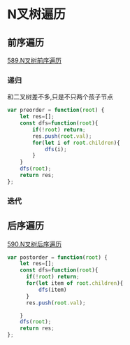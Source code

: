 # N叉树遍历  

## 前序遍历   

[589.N叉树前序遍历](https://leetcode.cn/problems/n-ary-tree-preorder-traversal/)   

### 递归  

和二叉树差不多,只是不只两个孩子节点   

```js
var preorder = function(root) {
    let res=[];
    const dfs=function(root){
        if(!root) return;
        res.push(root.val);
        for(let i of root.children){
            dfs(i);
        }
    }
    dfs(root);
    return res;
};
```  

###  迭代  


## 后序遍历  

[590.N叉树后序遍历](https://leetcode.cn/problems/n-ary-tree-postorder-traversal/)   

```js
var postorder = function(root) {
    let res=[];
    const dfs=function(root){
      if(!root) return;  
      for(let item of root.children){
          dfs(item)
      }
      res.push(root.val);

    }
    dfs(root);
    return res;
};
```